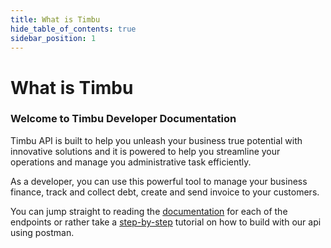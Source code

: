 ```yaml
---
title: What is Timbu
hide_table_of_contents: true
sidebar_position: 1
---
```


# What is Timbu

### Welcome to Timbu Developer Documentation

Timbu API is built to help you unleash your business true potential with innovative solutions and it is powered to help you streamline your operations and manage you administrative task efficiently.

As a developer, you can use this powerful tool to manage your business finance, track and collect debt, create and send invoice to your customers.

You can jump straight to reading the [documentation](/) for each of the endpoints or rather take a [step-by-step](/) tutorial on how to build with our api using postman.
